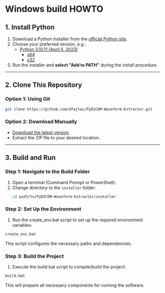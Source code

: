 # Windows build HOWTO

## 1. Install Python  

1. Download a Python installer from the [official Python site](https://www.python.org/downloads/windows/).  
2. Choose your preferred version, e.g.:  
   - [Python 3.10.11 (April 5, 2023)](https://www.python.org/downloads/release/python-31011/)  
     - [x64](https://www.python.org/ftp/python/3.13.2/python-3.13.2-amd64.exe)  
     - [x32](https://www.python.org/ftp/python/3.13.2/python-3.13.2.exe)  
3. Run the installer and **select "Add to PATH"** during the install procedure.

---

## 2. Clone This Repository  

### Option 1: Using Git  
```sh
git clone https://github.com/dfajtai/PyDICOM-Waveform-Extractor.git
```

### Option 2: Download Manually
- [Download the latest version](https://github.com/dfajtai/PyDICOM-Waveform-Extractor/archive/refs/heads/main.zip)
- Extract the ZIP file to your desired location.

---

## 3. Build and Run  

### Step 1: Navigate to the Build Folder  
1. Open a terminal (Command Prompt or PowerShell).  
2. Change directory to the `installer` folder:  
   ```sh
   cd path/to/PyDICOM-Waveform-Extractor/installer
   ```

### Step 2: Set Up the Environment
1. Run the create_env.bat script to set up the required environment variables:
  ```sh
  create_env.bat
  ```

This script configures the necessary paths and dependencies.

### Step 3: Build the Project
1. Execute the build.bat script to compile/build the project:
  ```sh
  build.bat
  ```

This will prepare all necessary components for running the software.
